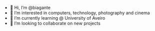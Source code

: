 - 👋 Hi, I’m @biagante
- 👀 I’m interested in computers, technology, photography and cinema
- 🌱 I’m currently learning @ University of Aveiro
- 💞️ I’m looking to collaborate on new projects
<!--- - 📫 How to reach me: 

<!---
biagante/biagante is a ✨ special ✨ repository because its `README.md` (this file) appears on your GitHub profile.
You can click the Preview link to take a look at your changes.
--->
